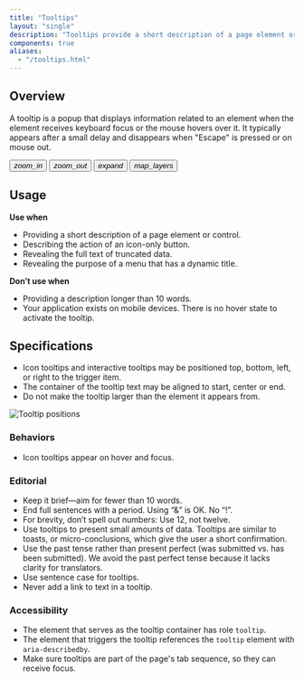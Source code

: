 ```yaml
---
title: "Tooltips"
layout: "single"
description: "Tooltips provide a short description of a page element or control."
components: true
aliases:
  - "/tooltips.html"
---
```


## Overview

A tooltip is a popup that displays information related to an element when the element receives keyboard focus or the mouse hovers over it. It typically appears after a small delay and disappears when "Escape" is pressed or on mouse out.

   <div style="max-width: max-content">
      <div class="guide-sample">
      <div class="btn-group-vertical">
      <button id="tooltipExample" class="btn btn-icon-only btn-outline-dark" data-toggle="tooltip" data-placement="right" data-original-title="Zoom in">
      <i class="modus-icons">zoom_in</i>
      </button>
      <button class="btn btn-icon-only btn-outline-dark" data-toggle="tooltip" data-placement="right" data-original-title="Zoom out">
      <i class="modus-icons">zoom_out</i>
      </button>
      <button class="btn btn-icon-only btn-outline-dark" data-toggle="tooltip" data-placement="right" data-original-title="Expand">
      <i class="modus-icons">expand</i>
      </button>
      <button class="btn btn-icon-only btn-outline-dark" data-toggle="tooltip" data-placement="right" data-original-title="Toggle layers">
      <i class="modus-icons">map_layers</i>
      </button>
       </div>
      </div>
    </div>

## Usage

**Use when**

- Providing a short description of a page element or control.
- Describing the action of an icon-only button.
- Revealing the full text of truncated data.
- Revealing the purpose of a menu that has a dynamic title.

**Don’t use when**

- Providing a description longer than 10 words.
- Your application exists on mobile devices. There is no hover state to activate the tooltip.

## Specifications

- Icon tooltips and interactive tooltips may be positioned top, bottom, left, or right to the trigger item.
- The container of the tooltip text may be aligned to start, center or end.
- Do not make the tooltip larger than the element it appears from.

<div class="guide-example-block d-inline-block">
  <div class="guide-sample">
    <img
      src="/img/guide/elements--tooltips-positions.png"
      alt="Tooltip positions"
    />
  </div>
</div>

### Behaviors

- Icon tooltips appear on hover and focus.

### Editorial

- Keep it brief—aim for fewer than 10 words.
- End full sentences with a period. Using “&” is OK. No “!”.
- For brevity, don’t spell out numbers: Use 12, not twelve.
- Use tooltips to present small amounts of data. Tooltips are similar to toasts, or micro-conclusions, which give the user a short confirmation.
- Use the past tense rather than present perfect (was submitted vs. has been submitted). We avoid the past perfect tense because it lacks clarity for translators.
- Use sentence case for tooltips.
- Never add a link to text in a tooltip.

### Accessibility

- The element that serves as the tooltip container has role `tooltip`.
- The element that triggers the tooltip references the `tooltip` element with `aria-describedby`.
- Make sure tooltips are part of the page's tab sequence, so they can receive focus.

<script>
$(function () {
  $('[data-toggle="tooltip"]').tooltip();
});
</script>
